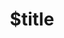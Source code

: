 ---
title: $title
second_title: Aspose.SVG for .NET API 参考
description: $description
type: docs
weight: $weight
url: /zh/net/$ref/
---